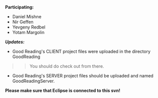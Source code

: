 **Participating:**

  * Daniel Mishne
  * Nir Geffen
  * Yevgeny Redbel
  * Yotam Margolin


**_Updates:_**

  * Good Reading's CLIENT project files were uploaded in the directory GoodReading
> > You should do check out from there.

  * Good Reading's SERVER project files should be uploaded and named GoodReadingServer.


**Please make sure that Eclipse is connected to this svn!**